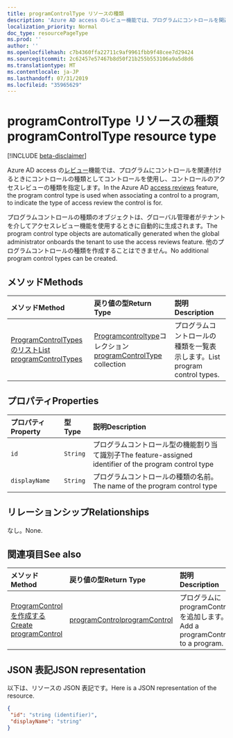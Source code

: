 ```yaml
---
title: programControlType リソースの種類
description: 'Azure AD access のレビュー機能では、プログラムにコントロールを関連付けるときにコントロールの種類としてコントロールを使用し、コントロールのアクセスレビューの種類を指定します。  '
localization_priority: Normal
doc_type: resourcePageType
ms.prod: ''
author: ''
ms.openlocfilehash: c7b4360ffa22711c9af9961fbb9f48cee7d29424
ms.sourcegitcommit: 2c62457e57467b8d50f21b255b553106a9a5d8d6
ms.translationtype: MT
ms.contentlocale: ja-JP
ms.lasthandoff: 07/31/2019
ms.locfileid: "35965629"
---
```

# <a name="programcontroltype-resource-type"></a><span data-ttu-id="e72c0-103">programControlType リソースの種類</span><span class="sxs-lookup"><span data-stu-id="e72c0-103">programControlType resource type</span></span>

[!INCLUDE [beta-disclaimer](../../includes/beta-disclaimer.md)]

<span data-ttu-id="e72c0-104">Azure AD access の[レビュー](accessreviews-root.md)機能では、プログラムにコントロールを関連付けるときにコントロールの種類としてコントロールを使用し、コントロールのアクセスレビューの種類を指定します。</span><span class="sxs-lookup"><span data-stu-id="e72c0-104">In the Azure AD [access reviews](accessreviews-root.md) feature, the program control type is used when associating a control to a program, to indicate the type of access review the control is for.</span></span>  

<span data-ttu-id="e72c0-105">プログラムコントロールの種類のオブジェクトは、グローバル管理者がテナントを介してアクセスレビュー機能を使用するときに自動的に生成されます。</span><span class="sxs-lookup"><span data-stu-id="e72c0-105">The program control type objects are automatically generated when the global administrator onboards the tenant to use the access reviews feature.</span></span>  <span data-ttu-id="e72c0-106">他のプログラムコントロールの種類を作成することはできません。</span><span class="sxs-lookup"><span data-stu-id="e72c0-106">No additional program control types can be created.</span></span>


## <a name="methods"></a><span data-ttu-id="e72c0-107">メソッド</span><span class="sxs-lookup"><span data-stu-id="e72c0-107">Methods</span></span>

| <span data-ttu-id="e72c0-108">メソッド</span><span class="sxs-lookup"><span data-stu-id="e72c0-108">Method</span></span>           | <span data-ttu-id="e72c0-109">戻り値の型</span><span class="sxs-lookup"><span data-stu-id="e72c0-109">Return Type</span></span>    |<span data-ttu-id="e72c0-110">説明</span><span class="sxs-lookup"><span data-stu-id="e72c0-110">Description</span></span>|
|:---------------|:--------|:----------|
|[<span data-ttu-id="e72c0-111">ProgramControlTypes のリスト</span><span class="sxs-lookup"><span data-stu-id="e72c0-111">List programControlTypes</span></span>](../api/programcontroltype-list.md) | <span data-ttu-id="e72c0-112">[Programcontroltype](programcontroltype.md)コレクション</span><span class="sxs-lookup"><span data-stu-id="e72c0-112">[programControlType](programcontroltype.md) collection</span></span>| <span data-ttu-id="e72c0-113">プログラムコントロールの種類を一覧表示します。</span><span class="sxs-lookup"><span data-stu-id="e72c0-113">List program control types.</span></span> |

## <a name="properties"></a><span data-ttu-id="e72c0-114">プロパティ</span><span class="sxs-lookup"><span data-stu-id="e72c0-114">Properties</span></span>
| <span data-ttu-id="e72c0-115">プロパティ</span><span class="sxs-lookup"><span data-stu-id="e72c0-115">Property</span></span>     | <span data-ttu-id="e72c0-116">型</span><span class="sxs-lookup"><span data-stu-id="e72c0-116">Type</span></span>   |<span data-ttu-id="e72c0-117">説明</span><span class="sxs-lookup"><span data-stu-id="e72c0-117">Description</span></span>|
|:---------------|:--------|:----------|
| `id`                     |`String`                | <span data-ttu-id="e72c0-118">プログラムコントロール型の機能割り当て識別子</span><span class="sxs-lookup"><span data-stu-id="e72c0-118">The feature-assigned identifier of the program control type</span></span>                                      |
| `displayName`            |`String`                | <span data-ttu-id="e72c0-119">プログラムコントロールの種類の名前。</span><span class="sxs-lookup"><span data-stu-id="e72c0-119">The name of the program control type</span></span>                                                             |


## <a name="relationships"></a><span data-ttu-id="e72c0-120">リレーションシップ</span><span class="sxs-lookup"><span data-stu-id="e72c0-120">Relationships</span></span>

<span data-ttu-id="e72c0-121">なし。</span><span class="sxs-lookup"><span data-stu-id="e72c0-121">None.</span></span>


## <a name="see-also"></a><span data-ttu-id="e72c0-122">関連項目</span><span class="sxs-lookup"><span data-stu-id="e72c0-122">See also</span></span>

| <span data-ttu-id="e72c0-123">メソッド</span><span class="sxs-lookup"><span data-stu-id="e72c0-123">Method</span></span>           | <span data-ttu-id="e72c0-124">戻り値の型</span><span class="sxs-lookup"><span data-stu-id="e72c0-124">Return Type</span></span>    |<span data-ttu-id="e72c0-125">説明</span><span class="sxs-lookup"><span data-stu-id="e72c0-125">Description</span></span>|
|:---------------|:--------|:----------|
|[<span data-ttu-id="e72c0-126">ProgramControl を作成する</span><span class="sxs-lookup"><span data-stu-id="e72c0-126">Create programControl</span></span>](../api/programcontrol-create.md) |     [<span data-ttu-id="e72c0-127">programControl</span><span class="sxs-lookup"><span data-stu-id="e72c0-127">programControl</span></span>](programcontrol.md) |   <span data-ttu-id="e72c0-128">プログラムに programControl を追加します。</span><span class="sxs-lookup"><span data-stu-id="e72c0-128">Add a programControl to a program.</span></span>|


## <a name="json-representation"></a><span data-ttu-id="e72c0-129">JSON 表記</span><span class="sxs-lookup"><span data-stu-id="e72c0-129">JSON representation</span></span>

<span data-ttu-id="e72c0-130">以下は、リソースの JSON 表記です。</span><span class="sxs-lookup"><span data-stu-id="e72c0-130">Here is a JSON representation of the resource.</span></span>

<!-- {
  "blockType": "resource",
  "optionalProperties": [

  ],
  "@odata.type": "microsoft.graph.programControlType"
}-->

```json
{
 "id": "string (identifier)",
 "displayName": "string"
}

```

<!--
{
  "type": "#page.annotation",
  "description": "programControlType resource",
  "keywords": "",
  "section": "documentation",
  "tocPath": "",
  "suppressions": []
}
-->
